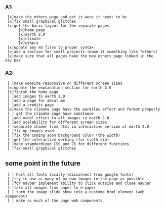 ### A1:
     [x]make the others page and get it were it needs to be
     [x]fix small graphical glitches
     [x]get the basic layout for the separate pages
          [x]home page
          [x]earth 2.0
          [x]climate
          [x]others
     [x]update any md files to proper syntax
     [x]add a section for small projects (name it something like "others)
     [x]make sure that all pages have the new others page linked in the nav bar
     
### A2:
     [ ]make website responsive on different screen sizes 
     [x]update the explanation section for earth 2.0
     [x]finish the home page
     [ ]add images to earth 2.0
     [ ]add a page for about me
     [ ]add a credits page
     [x]make the climate page have the parallax effect and format properly
     [ ] get the climate page have substance 
     [ ]add model effect to all images in earth 2.0
     [ ]add scalability for different screen sizes
     [ ]separate shader from html in interactive version of earth 2.0
     [ ]fix up images used
     [ ]fix the coming soon background color (the width)
     [ ]get the interactive working (for cloth sim)
     [ ]make standardized CSS and JS for different functions 
     [ ]fix small graphical glitches

## some point in the future
     [ ] host all fonts locally (disconnect from google fonts)
     [ ]try to use as many of my own images in the page as possible
     [ ]for navbar implement ability to click outside and close navbar
     [ ]take all images from paper to e-paper
     [ ] turn the image slide show into a custome html element (web component)
     [ ] make as much of the page web components 
